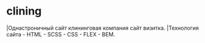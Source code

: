 # clining

|Однастроничный сайт клининговая компания сайт визитка.
|Технология сайта - HTML - SCSS - CSS - FLEX - BEM.
